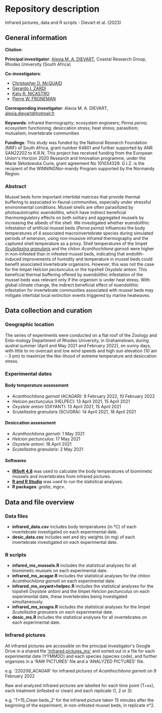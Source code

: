 # Repository description
Infrared pictures, data and R scripts - Dievart et al. (2023)

## General information

**Citation**: 

**Principal investigator**: [Alexia M. A. DIEVART](https://scholar.google.com/citations?user=1CQgX5kAAAAJ&hl=fr&oi=ao), Coastal Research Group, Rhodes University (South Africa)

**Co-investigators**:
* [Christopher D. McQUAID](https://scholar.google.com/citations?user=uNl9g6wAAAAJ&hl=fr&oi=ao)
* [Gerardo I. ZARDI](https://scholar.google.com/citations?user=s8019k0AAAAJ&hl=fr&oi=ao)
* [Katy R. NICASTRO](https://scholar.google.com/citations?user=UUOXLPcAAAAJ&hl=fr&oi=ao)
* [Pierre W. FRONEMAN](https://scholar.google.com/citations?user=G5tEQu4AAAAJ&hl=fr&oi=ao)

**Corresponding investigator**: Alexia M. A. DIEVART, alexia.dievart@hotmail.fr

**Keywords**: infrared thermography; ecosystem engineers; *Perna perna*; ecosystem functioning; desiccation stress; heat stress; parasitism; mutualism; invertebrate communities

**Fundings**: This study was funded by the National Research Foundation (NRF) of South Africa, grant number 64801 and further supported by ANR SAN22202 to K.R.N. This project has received funding from the European Union's Horizon 2020 Research and Innovation programme, under the Marie Skłodowska Curie, grant agreement No 101034329. G.I.Z. is the recipient of the WINNINGNor-mandy Program supported by the Normandy Region. 

### Abstract
Mussel beds form important intertidal matrices that provide thermal buffering to associated in-faunal communities, especially under stressful environmental conditions. Mussel shells are often parasitized by photoautotrophic euendoliths, which have indirect beneficial thermoregulatory effects on both solitary and aggregated mussels by increasing the albedo of the shell. We investigated whether euendolithic infestation of artificial mussel beds (*Perna perna*) influences the body temperatures of 4 associated macroinvertebrate species during simulated periods of emersion, using non-invasive infrared thermography and the captured shell temperature as a proxy. Shell temperatures of the limpet [*Scutellastra granularis*](https://fockfish.wordpress.com/2022/10/07/granular-limpet-scutellastra-granularis/) and the chiton *Acanthochitona garnoti* were higher in non-infested than in infested mussel beds, indicating that endolith-induced improvements of humidity and temperature in mussel beds could benefit associated invertebrate organisms. However, this was not the case for the limpet *Helcion pectunculus* or the topshell *Oxystele antoni*. This beneficial thermal buffering offered by euendolithic infestation of the mussel beds was relevant only if the organism is under heat stress. With global climate change, the indirect beneficial effect of euendolithic infestation for invertebrate communities associated with mussel beds may mitigate intertidal local extinction events triggered by marine heatwaves.

## Data collection and curation

### Geographic location
The series of experiments were conducted on a flat roof of the Zoology and Ento-mology Department of Rhodes University, in Grahamstown, during austral summer (April and May 2021 and February 2022), on sunny days, with little to no overcast and low wind speeds and high sun elevation (10 am – 3 pm) to maximize the like-lihood of extreme temperature and desiccation stress.

### Experimental dates
#### Body temperature assessment
* _Acanthochitona garnoti_ (ACAGAR): 9 February 2022, 10 February 2022
* _Helcion pectunculus_ (HELPEC): 13 April 2021, 15 April 2021
* _Oxystele antoni_ (OXYANT): 13 April 2021, 15 April 2021
* _Scutellastra granularis_ (SCUGRA): 14 April 2021, 18 April 2021
#### Desiccation assessment
* _Acanthochitona garnoti_: 1 May 2021
* _Helcion pectunculus_: 17 May 2021
* _Oxystele antoni_: 18 April 2021
* _Scutellastra granularis_: 2 May 2021

#### Softwares
* [**IRSoft 4.8**](https://www.testo.com/fr-FR/produit/thermography-irsoft) was used to calculate the body temperatures of biomimetic mussels and invertebrates from infrared pictures.
* [**R and R Studio**](https://www.R-project.org/) was used to run the statistical analyses.
* **R packages**: _gratia_, _mgcv_.  

## Data and file overview

### Data files

* **infrared_data.csv** includes body temperatures (in °C) of each invertebrate investigated on each experimental date.
* **desic_data.csv** includes wet and dry weights (in mg) of each invertebrate investigated on each experimental date.

### R scripts

* **infared_ms_mussels.R** includes the statistical analyses for all biomimetic mussels on each experimental date.
* **infrared_ms_acagar.R** includes the statistical analyses for the chiton _Acanthochitona garnoti_ on each experimental date.
* **infrared_ms_oxyant+helpec.R** includes the statistical analyses for the topshell _Oxystele antoni_ and the limpet _Helcion pectunculus_ on each experimental date, these invertebrates being investigated simultaneously.
* **infrared_ms_scugra.R** includes the statistical analyses for the limpet _Scutellastra granularis_ on each experimental date.
* **desic_ms.R** includes the statistical analyses for all invertebrates on each experimental date.

### Infrared pictures

All infrared pictures are accessible on the principal investigator's Google Drive in a shared file ['Infrared pictures_ms'](https://drive.google.com/drive/folders/1wlwSzkzjK6pZAMsyBZ2CU33W2E6_r_gg?usp=sharing) and sorted out in a file for each experimental date (YYMMDD) and each species (species code), and further organizes in a 'RAW PICTURES' file and a 'ANALYZED PICTURES' file.

e.g. '220209_ACAGAR' for infrared pictures of _Acanthochitona garnoti_ on 9 February 2022

Raw and analyzed infrared pictures are labelled for each time point (T+xx), each treatment (infested or clean) and each replicate (1, 2 or 3).

e.g. 'T+15_Clean beds_2' for the infrared picture taken 15 minutes after the beginning of the experiment, in non-infested mussel beds, in replicate n°2.



